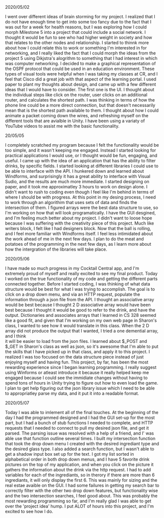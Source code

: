 2020/05/02

I went over different ideas of brain storming for my project. I realized that I do not have enough time to get into some too fancy due to the fact that I was out for a week
for health reasons, but I was exploring how I could morph Milestone 5 into a project that could include a social network. I thought it would be fun to see who had higher weight in 
society and how that relates to the other nodes and relationship. I started to thinnk more about how I could relate this to work or something I'm interested in for networking, and 
I really liked the fact that I could morph the ideas from the project 5 using Dikjstra's alogrithm to something that I had interest in which was computer networking. I decided to 
make a graphical representation of the OSPF protocol that could be used in an education environment. These types of visual tools were helpful when I was taking my classes at CR, and
I feel that Cisco did a great job with that aspect of the learning portal. I used paper to plant my thoughts about design, and came up with a few different ideas that I would have to consider. 
The first one is the UI. I thought about the individual steps like click on the router, user clicks on an additional router, and calculates the shortest path. I was thinking in terms of how 
the phone line could be a more direct connection, but that doesn't necessarily mean that is the shortest path available to them. I thought about how I could animate a packet coming down the wires, 
and refreshing myself on the different tools that are avialble in Unity. I have been using a variaty of YouTube videos to assist me with the basic functionality. 


20/05/05

I completely scratched my program because I felt the functionality would be too simple, and it wasn't keeping me engaged. Instead I started looking for practical applications I would use, or I thought would be fun, engaging, and useful. I came up 
with the idea of an application that has the ability to filter drinks, by specific fields. I started looking at different libraries I could use to be able to interface with the API. I hunkered down and learned about Windforms, and surprisingly it has
a great ability to interface with Visual Sudio, and the results are much more immediate. I started designing on paper, and it took me approximatley 3 hours to work on design alone. I didn't want to rush to coding even though I feel like I'm behind in terms
of where I should be with progress. At this point in my desing process, I need to work through an algorithim that uses sets of data and finds the intersection of them. I figured arrays were the best data structure to use, so I'm working on how that will
look programatically. I have the GUI desgined, and I'm feeling much better about my project. I didn't want to loose hope because I was suffering with the creativity piece of this project. Much like writers block, I felt like I had designers block. Now that
the ball is rolling, and I feel more familiar with Windforms itself. I feel less intimidated about the work ahead of me in the next few days. I plan to do the meat and potatoes of the programming in the next few days, as I learn more about how the intergration
of the libraries will take place. 

2020/05/06


I have made so much progress in my Cocktail Central app, and I'm extremely proud of myself and really excited to see my final product. Today I worked on the true functionality of my code and getting the different parts connected together. 
Before I started coding, I was thinking of what data structure would be best for what I was trying to accomplish. The goal is to click on a drop down menu, and via an HTTP request, populate the information through a json file from the API. 
I thought an associative array would be best because I thought 2 D associative array would have been best because I thought it would be good to refer to the drink, and have the output. Dictionaries and associates arrays that I learned in CS 328 
seemed like a good fit, and given that I'm working on my own web page in Sharon's class, I wanted to see how it would translate in this class. When the 2 D array did not produce the output that I wanted, I tried a one demential array, and I think  
it will be easier to load from the json files. I learned about $_POST and $_GET in Sharon's class as well as json, so it's awesome that I'm able to put the skills that I have picked up in that class, and apply it to this project. I realized I was too 
focused on the data structure piece instead of just enjoying myself and having fun. This project, by far, has been the most rewarding experience since I began learning programming. I really suggest using Winforms or atleast introduce it because it really
helped keep me engaged because I could see the immidiate changes without having to spend tons of hours in Unity trying to figure out how to even load the game. I plan to get help figuring out the json library issue which I need to be able to appropriatley 
parse my data, and it put it into a readable format. 

2020/05/07

Today I was able to imlement all of the final touches. At the beginning of the day I had the programmed designed and I had the GUI set-up for the most part, but I had a bunch of stub functions I needed to complete, and HTTP
requests that I needed to connect to pull my desired json file, and get it parsed. The parsing issue was resolved with a help of a friend, and I' was able use that function outline several times. I built my intersection function
that took the drop down menu I created with the desired ingrediant type and the desired glass type. I also added a search function, but I wasn't able to get a shadow input box set up for the text. I got my list sorted in 
alphabetical order in both drop down menus, and I have 5 favorite drink pictures on the top of my application, and when you click on the picture it gathers the information about the drink via the http request. I had to add
variables for each of the ingrediants, so in therory if there are more than 6 ingrediants, it will only display the first 6. This was mainly for sizing and the real estae avaible on the GUI. I had some failures in getting
my search bar to correctly filter with the other two drop down features, but functionality wise and the two intersection searches, I feel good about. This was probably the most rewarding programming so far, and I'm really
glad I was able to get over the 'project idea' hump. I put ALOT of hours into this project, and I'm excited to see how I do. 